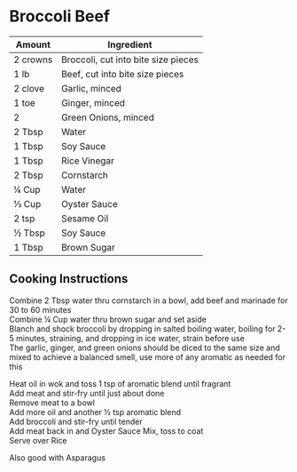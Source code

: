 # Broccoli Beef  
  
|Amount|Ingredient|  
|----|----|  
2 crowns | Broccoli, cut into bite size pieces  
1 lb | Beef, cut into bite size pieces  
2 clove | Garlic, minced  
1 toe | Ginger, minced  
2 | Green Onions, minced  
2 Tbsp | Water  
1 Tbsp | Soy Sauce  
1 Tbsp | Rice Vinegar  
2 Tbsp | Cornstarch  
¼ Cup | Water  
⅓ Cup | Oyster Sauce  
2 tsp | Sesame Oil  
½ Tbsp | Soy Sauce  
1 Tbsp | Brown Sugar  
  
## Cooking Instructions  
Combine 2 Tbsp water thru cornstarch in a bowl, add beef and marinade for 30 to 60 minutes  
Combine ¼ Cup water thru brown sugar and set aside  
Blanch and shock broccoli by dropping in salted boiling water, boiling for 2-5 minutes, straining, and dropping in ice water, strain before use  
The garlic, ginger, and green onions should be diced to the same size and mixed to achieve a balanced smell, use more of any aromatic as needed for this  
  
Heat oil in wok and toss 1 tsp of aromatic blend until fragrant  
Add meat and stir-fry until just about done  
Remove meat to a bowl  
Add more oil and another ½ tsp aromatic blend  
Add broccoli and stir-fry until tender  
Add meat back in and Oyster Sauce Mix, toss to coat  
Serve over Rice  
  
Also good with Asparagus  
  